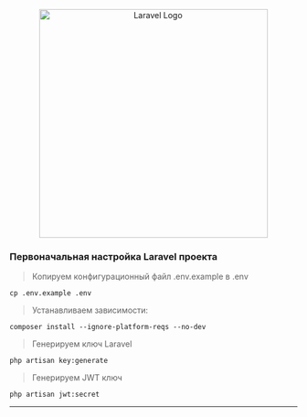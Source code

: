 <p align="center"><a href="https://laravel.com" target="_blank"><img src="https://raw.githubusercontent.com/laravel/art/master/logo-lockup/5%20SVG/2%20CMYK/1%20Full%20Color/laravel-logolockup-cmyk-red.svg" width="400" alt="Laravel Logo"></a></p>


### Первоначальная настройка Laravel проекта
> Копируем конфигурационный файл .env.example в .env

```
cp .env.example .env
```
> Устанавливаем зависимости:
```
composer install --ignore-platform-reqs --no-dev

```
> Генерируем ключ Laravel
```
php artisan key:generate
```
> Генерируем JWT ключ
```
php artisan jwt:secret
```
---
